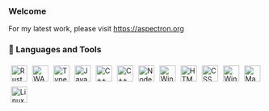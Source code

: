 ### Welcome

For my latest work, please visit <a href="https://aspectron.org/en/index.html#projects" target="__blank">https://aspectron.org</a>

### 🧰 Languages and Tools

<img align="left" alt="Rust" height="32px" style="margin: 5px;" src="https://aspectron.com/images/ferris.svg" />
<img align="left" alt="WASM" height="32px" style="margin: 5px;" src="https://aspectron.com/images/wasm.svg" />
<img align="left" alt="TypeScript" height="32px" style="margin: 5px;" src="https://cdn.jsdelivr.net/gh/devicons/devicon/icons/typescript/typescript-plain.svg" />
<img align="left" alt="JavaScript" height="32px" style="margin: 5px;" src="https://cdn.jsdelivr.net/gh/devicons/devicon/icons/javascript/javascript-plain.svg" />
<img align="left" alt="C++" height="32px" style="margin: 5px;" src="https://cdn.jsdelivr.net/gh/devicons/devicon/icons/c/c-original.svg" />
<img align="left" alt="C++" height="32px" style="margin: 5px;" src="https://cdn.jsdelivr.net/gh/devicons/devicon/icons/cplusplus/cplusplus-original.svg" />
<img align="left" alt="NodeJS" height="32px" style="margin: 5px;" src="https://cdn.jsdelivr.net/gh/devicons/devicon/icons/nodejs/nodejs-original.svg" />
<img align="left" alt="Windows" height="32px" style="margin: 5px;" src="https://cdn.jsdelivr.net/gh/devicons/devicon/icons/nodewebkit/nodewebkit-original.svg" />
<img align="left" alt="HTML" height="32px" style="margin: 5px;" src="https://cdn.jsdelivr.net/gh/devicons/devicon/icons/html5/html5-plain.svg" />
<img align="left" alt="CSS" height="32px" style="margin: 5px;" src="https://cdn.jsdelivr.net/gh/devicons/devicon/icons/css3/css3-plain.svg" />
<img align="left" alt="Windows" height="32px" style="margin: 5px;" src="https://cdn.jsdelivr.net/gh/devicons/devicon/icons/windows8/windows8-original.svg" />
<img align="left" alt="MacOS" height="32px" style="margin: 5px;" src="https://aspectron.com/images/icons/apple-b.svg" />
<img align="left" alt="Linux" height="32px" style="margin: 5px;" src="https://cdn.jsdelivr.net/gh/devicons/devicon/icons/linux/linux-original.svg" />
<br />

#
